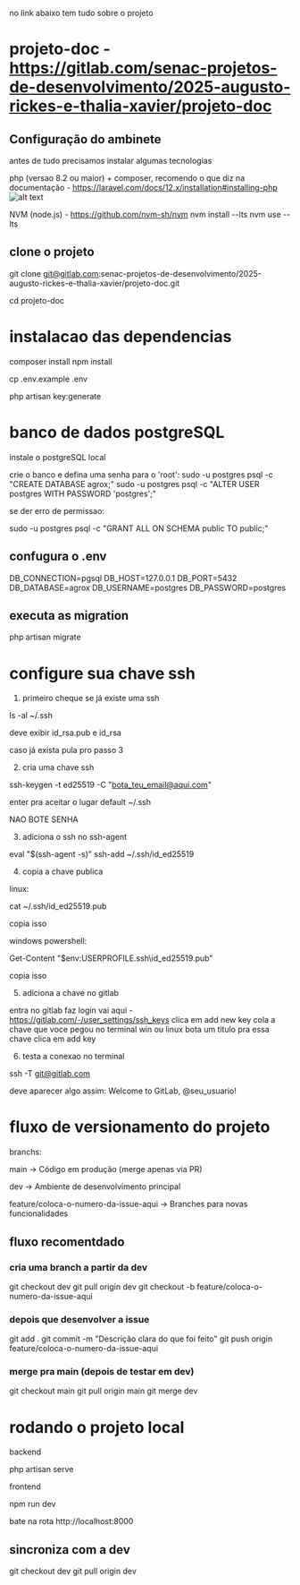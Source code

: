 no link abaixo tem tudo sobre o projeto

# projeto-doc - https://gitlab.com/senac-projetos-de-desenvolvimento/2025-augusto-rickes-e-thalia-xavier/projeto-doc



## Configuração do ambinete

antes de tudo precisamos instalar algumas tecnologias

php (versao 8.2 ou maior) + composer, recomendo o que diz na documentação - <https://laravel.com/docs/12.x/installation#installing-php>
![alt text](image.png)

NVM (node.js) - <https://github.com/nvm-sh/nvm>
nvm install --lts
nvm use --lts

## clone o projeto

git clone <git@gitlab.com>:senac-projetos-de-desenvolvimento/2025-augusto-rickes-e-thalia-xavier/projeto-doc.git

cd projeto-doc

# instalacao das dependencias

composer install
npm install

cp .env.example .env

php artisan key:generate


# banco de dados postgreSQL

instale o postgreSQL local

crie o banco e defina uma senha para o 'root':
sudo -u postgres psql -c "CREATE DATABASE agrox;"
sudo -u postgres psql -c "ALTER USER postgres WITH PASSWORD 'postgres';"

se der erro de permissao:

sudo -u postgres psql -c "GRANT ALL ON SCHEMA public TO public;"

## confugura o .env

DB_CONNECTION=pgsql
DB_HOST=127.0.0.1
DB_PORT=5432
DB_DATABASE=agrox
DB_USERNAME=postgres
DB_PASSWORD=postgres

## executa as migration

php artisan migrate

# configure sua chave ssh

1. primeiro cheque se já existe uma ssh

ls -al ~/.ssh

deve exibir id_rsa.pub e id_rsa

caso já exista pula pro passo 3

2. cria uma chave ssh

ssh-keygen -t ed25519 -C "<bota_teu_email@aqui.com>"

enter pra aceitar o lugar default ~/.ssh

NAO BOTE SENHA

3. adiciona o ssh no ssh-agent

eval "$(ssh-agent -s)"
ssh-add ~/.ssh/id_ed25519

4. copia a chave publica

linux:

cat ~/.ssh/id_ed25519.pub

copia isso

windows powershell:

Get-Content "$env:USERPROFILE\.ssh\id_ed25519.pub"

copia isso

5. adiciona a chave no gitlab

entra no gitlab faz login
vai aqui - <https://gitlab.com/-/user_settings/ssh_keys>
clica em add new key
cola a chave que voce pegou no terminal win ou linux
bota um titulo pra essa chave
clica em add key

6. testa a conexao no terminal

ssh -T <git@gitlab.com>

deve aparecer algo assim:
Welcome to GitLab, @seu_usuario!


# fluxo de versionamento do projeto

branchs:

main → Código em produção (merge apenas via PR)

dev → Ambiente de desenvolvimento principal

feature/coloca-o-numero-da-issue-aqui → Branches para novas funcionalidades

## fluxo recomentdado

### cria uma branch a partir da dev

git checkout dev
git pull origin dev
git checkout -b feature/coloca-o-numero-da-issue-aqui

### depois que desenvolver a issue

git add .
git commit -m "Descrição clara do que foi feito"
git push origin feature/coloca-o-numero-da-issue-aqui

### merge pra main (depois de testar em dev)

git checkout main
git pull origin main
git merge dev

# rodando o projeto local

backend

php artisan serve

frontend

npm run dev

bate na rota http://localhost:8000

## sincroniza com a dev

git checkout dev
git pull origin dev
